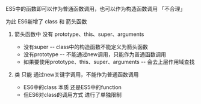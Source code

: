 ES5中的函数即可以作为普通函数调用，也可以作为构造函数调用 「不合理」

为此 ES6新增了 class 和 箭头函数

1. 箭头函数中 没有 prototype、this、super、arguments

   + 没有super -- class中的构造函数不能定义为箭头函数
   + 没有prototype -- 不能通过new调用，只能作为普通函数调用
   + 如果要使用prototype、this、super、arguments  -- 会去上层作用域查找

2. 类 只能 通过new关键字调用，不能作为普通函数调用
   +  ES6中的class 本质 还是ES5中的function
   +  但ES6对class的调用方式 进行了单独限制
